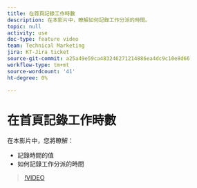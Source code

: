 ```yaml
---
title: 在首頁記錄工作時數
description: 在本影片中，瞭解如何記錄工作分派的時間。
topic: null
activity: use
doc-type: feature video
team: Technical Marketing
jira: KT-Jira ticket
source-git-commit: a25a49e59ca483246271214886ea4dc9c10e8d66
workflow-type: tm+mt
source-wordcount: '41'
ht-degree: 0%

---
```


# 在首頁記錄工作時數

在本影片中，您將瞭解：

* 記錄時間的值
* 如何記錄工作分派的時間

>[!VIDEO](https://video.tv.adobe.com/v/335103/?quality=12&learn=on)
